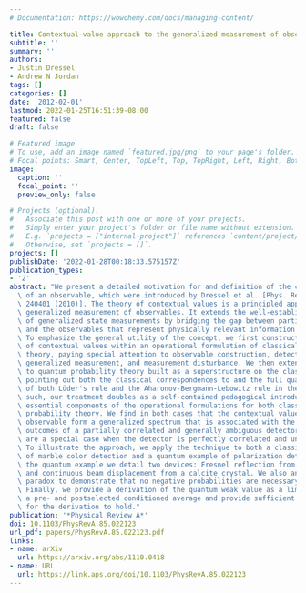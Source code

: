 ```yaml
---
# Documentation: https://wowchemy.com/docs/managing-content/

title: Contextual-value approach to the generalized measurement of observables
subtitle: ''
summary: ''
authors:
- Justin Dressel
- Andrew N Jordan
tags: []
categories: []
date: '2012-02-01'
lastmod: 2022-01-25T16:51:39-08:00
featured: false
draft: false

# Featured image
# To use, add an image named `featured.jpg/png` to your page's folder.
# Focal points: Smart, Center, TopLeft, Top, TopRight, Left, Right, BottomLeft, Bottom, BottomRight.
image:
  caption: ''
  focal_point: ''
  preview_only: false

# Projects (optional).
#   Associate this post with one or more of your projects.
#   Simply enter your project's folder or file name without extension.
#   E.g. `projects = ["internal-project"]` references `content/project/deep-learning/index.md`.
#   Otherwise, set `projects = []`.
projects: []
publishDate: '2022-01-28T00:18:33.575157Z'
publication_types:
- '2'
abstract: "We present a detailed motivation for and definition of the contextual values\
  \ of an observable, which were introduced by Dressel et al. [Phys. Rev. Lett. 104\
  \ 240401 (2010)]. The theory of contextual values is a principled approach to the\
  \ generalized measurement of observables. It extends the well-established theory\
  \ of generalized state measurements by bridging the gap between partial state collapse\
  \ and the observables that represent physically relevant information about the system.\
  \ To emphasize the general utility of the concept, we first construct the full theory\
  \ of contextual values within an operational formulation of classical probability\
  \ theory, paying special attention to observable construction, detector coupling,\
  \ generalized measurement, and measurement disturbance. We then extend the results\
  \ to quantum probability theory built as a superstructure on the classical theory,\
  \ pointing out both the classical correspondences to and the full quantum generalizations\
  \ of both Lüder's rule and the Aharonov-Bergmann-Lebowitz rule in the process. As\
  \ such, our treatment doubles as a self-contained pedagogical introduction to the\
  \ essential components of the operational formulations for both classical and quantum\
  \ probability theory. We find in both cases that the contextual values of a system\
  \ observable form a generalized spectrum that is associated with the independent\
  \ outcomes of a partially correlated and generally ambiguous detector; the eigenvalues\
  \ are a special case when the detector is perfectly correlated and unambiguous.\
  \ To illustrate the approach, we apply the technique to both a classical example\
  \ of marble color detection and a quantum example of polarization detection. For\
  \ the quantum example we detail two devices: Fresnel reflection from a glass coverslip,\
  \ and continuous beam displacement from a calcite crystal. We also analyze the three-box\
  \ paradox to demonstrate that no negative probabilities are necessary in its analysis.\
  \ Finally, we provide a derivation of the quantum weak value as a limit point of\
  \ a pre- and postselected conditioned average and provide sufficient conditions\
  \ for the derivation to hold."
publication: '*Physical Review A*'
doi: 10.1103/PhysRevA.85.022123
url_pdf: papers/PhysRevA.85.022123.pdf
links:
- name: arXiv
  url: https://arxiv.org/abs/1110.0418
- name: URL
  url: https://link.aps.org/doi/10.1103/PhysRevA.85.022123
---
```

